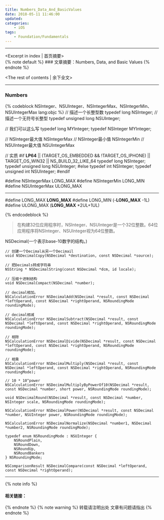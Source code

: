 ```yaml
---
title: Numbers_Data_And_BasicValues
date: 2018-05-11 11:46:00
updated:
categories:
    - iOS
tags:
    - Foundation/Fundamentals
---
```

---
<Excerpt in index | 首页摘要>  
    {% note default %}
    ### 文章摘要：Numbers, Data, and Basic Values
    {% endnote %}
 <!-- more -->
<The rest of contents | 余下全文>
***
<!-- 内容 -->
### Numbers
{% codeblock NSInteger、NSUInteger、NSIntegerMax、NSIntegerMin、NSUIntegerMax lang:objc %}
// 描述一个长整型数
typedef long NSInteger;
// 描述一个无符号长整型
typedef unsigned long NSUInteger;

// 我们可以这么写
typedef long MYInteger;
typedef NSInteger MYInteger;

// NSInteger最大值
NSIntegerMax
// NSInteger最小值
NSIntegerMin
// NSUInteger最大值
NSUIntegerMax

// 实质
#if __LP64__ || (TARGET_OS_EMBEDDED && !TARGET_OS_IPHONE) || TARGET_OS_WIN32 || NS_BUILD_32_LIKE_64
typedef long NSInteger;
typedef unsigned long NSUInteger;
#else
typedef int NSInteger;
typedef unsigned int NSUInteger;
#endif

#define NSIntegerMax    LONG_MAX
#define NSIntegerMin    LONG_MIN
#define NSUIntegerMax   ULONG_MAX

-----

#define LONG_MAX  __LONG_MAX__
#define LONG_MIN  (-__LONG_MAX__ -1L)
#define ULONG_MAX (__LONG_MAX__ *2UL+1UL)

{% endcodeblock %}
> 在构建32位应用程序时，NSInteger、NSUInteger是一个32位整数。64位应用程序将NSInteger、NSUInteger视为64位整数。

NSDecimal(一个表示base-10数字的结构。)
```objc
// 创建一个Decimal从另一个Decimail
void NSDecimalCopy(NSDecimal *destination, const NSDecimal *source);

// 把Decimals转成字符串
NSString * NSDecimalString(const NSDecimal *dcm, id locale);

// 压缩十进制结构
void NSDecimalCompact(NSDecimal *number);

// decimal相加。
NSCalculationError NSDecimalAdd(NSDecimal *result, const NSDecimal *leftOperand, const NSDecimal *rightOperand, NSRoundingMode roundingMode);

// decimal相减
NSCalculationError NSDecimalSubtract(NSDecimal *result, const NSDecimal *leftOperand, const NSDecimal *rightOperand, NSRoundingMode roundingMode);

// 相除
NSCalculationError NSDecimalDivide(NSDecimal *result, const NSDecimal *leftOperand, const NSDecimal *rightOperand, NSRoundingMode roundingMode);

// 相乘
NSCalculationError NSDecimalMultiply(NSDecimal *result, const NSDecimal *leftOperand, const NSDecimal *rightOperand, NSRoundingMode roundingMode);

// 10 * 10^power
NSCalculationError NSDecimalMultiplyByPowerOf10(NSDecimal *result, const NSDecimal *number, short power, NSRoundingMode roundingMode);

void NSDecimalRound(NSDecimal *result, const NSDecimal *number, NSInteger scale, NSRoundingMode roundingMode);

NSCalculationError NSDecimalPower(NSDecimal *result, const NSDecimal *number, NSUInteger power, NSRoundingMode roundingMode);

NSCalculationError NSDecimalNormalize(NSDecimal *number1, NSDecimal *number2, NSRoundingMode roundingMode);

typedef enum NSRoundingMode : NSUInteger {
    NSRoundPlain,
    NSRoundDown,
    NSRoundUp,
    NSRoundBankers
} NSRoundingMode;

NSComparisonResult NSDecimalCompare(const NSDecimal *leftOperand, const NSDecimal *rightOperand);

```



***
{% note info %} 
 #### 相关链接：
 []()
{% endnote %}
{% note warning %} 
 转载请注明出处 
 文章有问题请指出
{% endnote %}